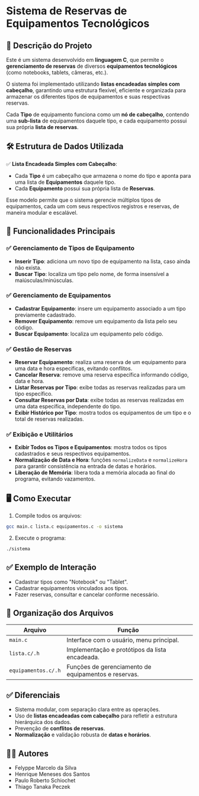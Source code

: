 
# Sistema de Reservas de Equipamentos Tecnológicos

## 📌 Descrição do Projeto

Este é um sistema desenvolvido em **linguagem C**, que permite o **gerenciamento de reservas** de diversos **equipamentos tecnológicos** (como notebooks, tablets, câmeras, etc.).

O sistema foi implementado utilizando **listas encadeadas simples com cabeçalho**, garantindo uma estrutura flexível, eficiente e organizada para armazenar os diferentes tipos de equipamentos e suas respectivas reservas.

Cada **Tipo** de equipamento funciona como um **nó de cabeçalho**, contendo uma **sub-lista** de equipamentos daquele tipo, e cada equipamento possui sua própria **lista de reservas**.

## 🛠️ Estrutura de Dados Utilizada

✅ **Lista Encadeada Simples com Cabeçalho**:  
- Cada **Tipo** é um cabeçalho que armazena o nome do tipo e aponta para uma lista de **Equipamentos** daquele tipo.  
- Cada **Equipamento** possui sua própria lista de **Reservas**.  

Esse modelo permite que o sistema gerencie múltiplos tipos de equipamentos, cada um com seus respectivos registros e reservas, de maneira modular e escalável.

## 🚀 Funcionalidades Principais

### ✅ Gerenciamento de Tipos de Equipamento
- **Inserir Tipo**: adiciona um novo tipo de equipamento na lista, caso ainda não exista.
- **Buscar Tipo**: localiza um tipo pelo nome, de forma insensível a maiúsculas/minúsculas.

### ✅ Gerenciamento de Equipamentos
- **Cadastrar Equipamento**: insere um equipamento associado a um tipo previamente cadastrado.
- **Remover Equipamento**: remove um equipamento da lista pelo seu código.
- **Buscar Equipamento**: localiza um equipamento pelo código.

### ✅ Gestão de Reservas
- **Reservar Equipamento**: realiza uma reserva de um equipamento para uma data e hora específicas, evitando conflitos.
- **Cancelar Reserva**: remove uma reserva específica informando código, data e hora.
- **Listar Reservas por Tipo**: exibe todas as reservas realizadas para um tipo específico.
- **Consultar Reservas por Data**: exibe todas as reservas realizadas em uma data específica, independente do tipo.
- **Exibir Histórico por Tipo**: mostra todos os equipamentos de um tipo e o total de reservas realizadas.

### ✅ Exibição e Utilitários
- **Exibir Todos os Tipos e Equipamentos**: mostra todos os tipos cadastrados e seus respectivos equipamentos.
- **Normalização de Data e Hora**: funções `normalizeData` e `normalizeHora` para garantir consistência na entrada de datas e horários.
- **Liberação de Memória**: libera toda a memória alocada ao final do programa, evitando vazamentos.

## 🖥️ Como Executar

1. Compile todos os arquivos:  
```bash
gcc main.c lista.c equipamentos.c -o sistema
```

2. Execute o programa:  
```bash
./sistema
```

## ✅ Exemplo de Interação

- Cadastrar tipos como "Notebook" ou "Tablet".
- Cadastrar equipamentos vinculados aos tipos.
- Fazer reservas, consultar e cancelar conforme necessário.

## 📝 Organização dos Arquivos

| Arquivo            | Função                                      |
|--------------------|---------------------------------------------|
| `main.c`           | Interface com o usuário, menu principal.    |
| `lista.c/.h`       | Implementação e protótipos da lista encadeada. |
| `equipamentos.c/.h`| Funções de gerenciamento de equipamentos e reservas. |

## ✅ Diferenciais

- Sistema modular, com separação clara entre as operações.
- Uso de **listas encadeadas com cabeçalho** para refletir a estrutura hierárquica dos dados.
- Prevenção de **conflitos de reservas**.
- **Normalização** e validação robusta de **datas e horários**.

## 🧑‍💻 Autores

- Felyppe Marcelo da Silva
- Henrique Meneses dos Santos
- Paulo Roberto Schiochet
- Thiago Tanaka Peczek



